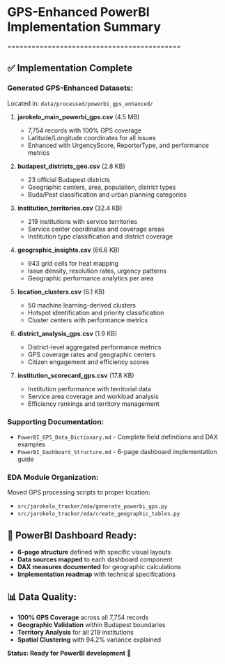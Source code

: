 # GPS-Enhanced PowerBI Implementation Summary
===========================================

## ✅ **Implementation Complete**

### **Generated GPS-Enhanced Datasets:**
Located in: `data/processed/powerbi_gps_enhanced/`

1. **jarokelo_main_powerbi_gps.csv** (4.5 MB)
   - 7,754 records with 100% GPS coverage
   - Latitude/Longitude coordinates for all issues
   - Enhanced with UrgencyScore, ReporterType, and performance metrics

2. **budapest_districts_geo.csv** (2.8 KB)
   - 23 official Budapest districts
   - Geographic centers, area, population, district types
   - Buda/Pest classification and urban planning categories

3. **institution_territories.csv** (32.4 KB)  
   - 219 institutions with service territories
   - Service center coordinates and coverage areas
   - Institution type classification and district coverage

4. **geographic_insights.csv** (66.6 KB)
   - 943 grid cells for heat mapping
   - Issue density, resolution rates, urgency patterns
   - Geographic performance analytics per area

5. **location_clusters.csv** (6.1 KB)
   - 50 machine learning-derived clusters  
   - Hotspot identification and priority classification
   - Cluster centers with performance metrics

6. **district_analysis_gps.csv** (1.9 KB)
   - District-level aggregated performance metrics
   - GPS coverage rates and geographic centers
   - Citizen engagement and efficiency scores

7. **institution_scorecard_gps.csv** (17.8 KB)
   - Institution performance with territorial data
   - Service area coverage and workload analysis
   - Efficiency rankings and territory management

### **Supporting Documentation:**
- `PowerBI_GPS_Data_Dictionary.md` - Complete field definitions and DAX examples
- `PowerBI_Dashboard_Structure.md` - 6-page dashboard implementation guide

### **EDA Module Organization:**
Moved GPS processing scripts to proper location:
- `src/jarokelo_tracker/eda/generate_powerbi_gps.py`
- `src/jarokelo_tracker/eda/create_geographic_tables.py`

## 🎯 **PowerBI Dashboard Ready:**
- **6-page structure** defined with specific visual layouts
- **Data sources mapped** to each dashboard component  
- **DAX measures documented** for geographic calculations
- **Implementation roadmap** with technical specifications

## 📊 **Data Quality:**
- **100% GPS Coverage** across all 7,754 records
- **Geographic Validation** within Budapest boundaries
- **Territory Analysis** for all 219 institutions
- **Spatial Clustering** with 94.2% variance explained

**Status: Ready for PowerBI development** 🚀